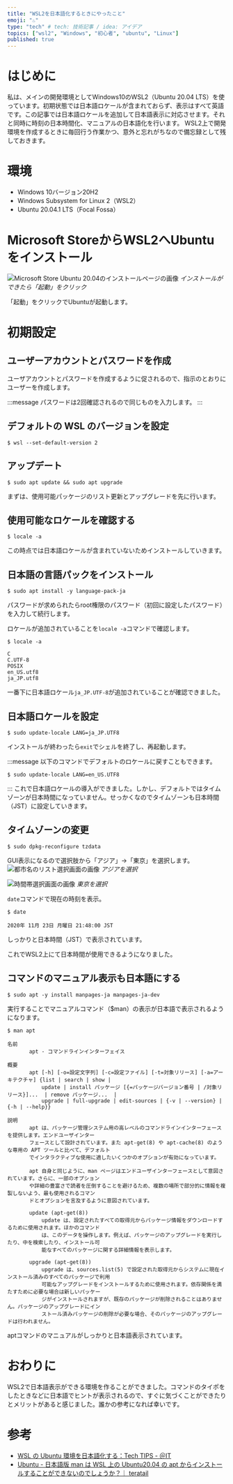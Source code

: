 ```yaml
---
title: "WSL2を日本語化するときにやったこと"
emoji: "♨"
type: "tech" # tech: 技術記事 / idea: アイデア
topics: ["wsl2", "Windows", "初心者", "ubuntu", "Linux"]
published: true
---
```


# はじめに

私は、メインの開発環境としてWindows10のWSL2（Ubuntu 20.04 LTS）を使っています。初期状態では日本語ロケールが含まれておらず、表示はすべて英語です。この記事では日本語ロケールを追加して日本語表示に対応させます。それと同時に時刻の日本時間化、マニュアルの日本語化を行います。 WSL2上で開発環境を作成するときに毎回行う作業かつ、意外と忘れがちなので備忘録として残しておきます。

# 環境

- Windows 10バージョン20H2
- Windows Subsystem for Linux 2（WSL2）
- Ubuntu 20.04.1 LTS（Focal Fossa）

# Microsoft StoreからWSL2へUbuntuをインストール

![Microsoft Store Ubuntu 20.04のインストールページの画像](/images/wsl2-locale-jp/image01.png)
*インストールができたら「起動」をクリック*

「起動」をクリックでUbuntuが起動します。

# 初期設定

## ユーザーアカウントとパスワードを作成

ユーザアカウントとパスワードを作成するように促されるので、指示のとおりにユーザーを作成します。

:::message
パスワードは2回確認されるので同じものを入力します。
:::

## デフォルトの WSL のバージョンを設定

```shell
$ wsl --set-default-version 2
```

## アップデート

```shell
$ sudo apt update && sudo apt upgrade
```

まずは、使用可能パッケージのリスト更新とアップグレードを先に行います。

## 使用可能なロケールを確認する

```shell
$ locale -a
```

この時点では日本語ロケールが含まれていないためインストールしていきます。

## 日本語の言語パックをインストール

```shell
$ sudo apt install -y language-pack-ja
```

パスワードが求められたらroot権限のパスワード（初回に設定したパスワード）を入力して続行します。

ロケールが追加されていることを`locale -a`コマンドで確認します。

```shell
$ locale -a

C
C.UTF-8
POSIX
en_US.utf8
ja_JP.utf8
```

一番下に日本語ロケール`ja_JP.UTF-8`が追加されていることが確認できました。

## 日本語ロケールを設定

```shell
$ sudo update-locale LANG=ja_JP.UTF8
```

インストールが終わったら`exit`でシェルを終了し、再起動します。

:::message
以下のコマンドでデフォルトのロケールに戻すこともできます。

```shell
$ sudo update-locale LANG=en_US.UTF8
```
:::
これで日本語ロケールの導入ができました。しかし、デフォルトではタイムゾーンが日本時間になっていません。せっかくなのでタイムゾーンも日本時間（JST）に設定していきます。

## タイムゾーンの変更

```shell
$ sudo dpkg-reconfigure tzdata
```

GUI表示になるので選択肢から「アジア」→「東京」を選択します。
![都市名のリスト選択画面の画像](/images/wsl2-locale-jp/image02.png)
*アジアを選択*

![時間帯選択画面の画像](/images/wsl2-locale-jp/image03.png)
*東京を選択*

`date`コマンドで現在の時刻を表示。

```shell
$ date

2020年 11月 23日 月曜日 21:48:00 JST
```

しっかりと日本時間（JST）で表示されています。

これでWSL2上にて日本時間が使用できるようになりました。

## コマンドのマニュアル表示も日本語にする

```shell
$ sudo apt -y install manpages-ja manpages-ja-dev
```

実行することでマニュアルコマンド（$man）の表示が日本語で表示されるようになります。

```shell
$ man apt

名前
       apt - コマンドラインインターフェイス

概要
       apt [-h] [-o=設定文字列] [-c=設定ファイル] [-t=対象リリース] [-a=アーキテクチャ] {list | search | show |
           update | install パッケージ [{=パッケージバージョン番号 | /対象リリース}]...  | remove パッケージ...  |
           upgrade | full-upgrade | edit-sources | {-v | --version} | {-h | --help}}

説明
       apt は、パッケージ管理システム用の高レベルのコマンドラインインターフェースを提供します。エンドユーザインター
       フェースとして設計されています。また apt-get(8) や apt-cache(8) のような専用の APT ツールと比べて、デフォルト
       でインタラクティブな使用に適したいくつかのオプションが有効になっています。

       apt 自身と同じように、man ページはエンドユーザインターフェースとして意図されています。さらに、一部のオプション
       や詳細の豊富さで読者を圧倒することを避けるため、複数の場所で部分的に情報を複製しないよう、最も使用されるコマン
       ドとオプションを言及するように意図されています。

       update (apt-get(8))
           update は、設定されたすべての取得元からパッケージ情報をダウンロードするために使用されます。ほかのコマンド
           は、このデータを操作します。例えば、パッケージのアップグレードを実行したり、中を検索したり、インストール可
           能なすべてのパッケージに関する詳細情報を表示します。

       upgrade (apt-get(8))
           upgrade は、sources.list(5) で設定された取得元からシステムに現在インストール済みのすべてのパッケージで利用
           可能なアップグレードをインストールするために使用されます。依存関係を満たすために必要な場合は新しいパッケー
           ジがインストールされますが、既存のパッケージが削除されることはありません。パッケージのアップグレードにイン
           ストール済みパッケージの削除が必要な場合、そのパッケージのアップグレードは行われません。
```

aptコマンドのマニュアルがしっかりと日本語表示されています。

# おわりに

WSL2で日本語表示ができる環境を作ることができました。コマンドのタイポをしたときなどに日本語でヒントが表示されるので、すぐに気づくことができたりとメリットがあると感じました。誰かの参考になれば幸いです。

# 参考

- [WSL の Ubuntu 環境を日本語化する：Tech TIPS - ＠IT](https://www.atmarkit.co.jp/ait/articles/1806/28/news043.html)
- [Ubuntu - 日本語版 man は WSL 上の Ubuntu20.04 の apt からインストールすることができないのでしょうか？｜ teratail](https://teratail.com/questions/262291)
